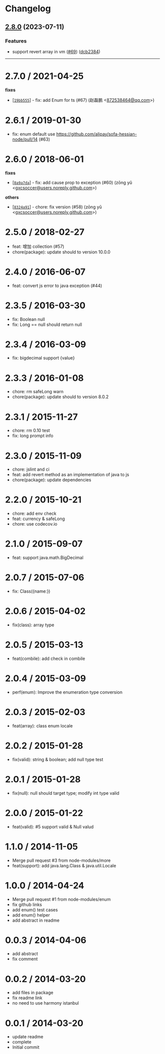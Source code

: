 # Changelog

## [2.8.0](https://github.com/node-modules/js-to-java/compare/v2.7.0...v2.8.0) (2023-07-11)


### Features

* support revert array in vm ([#69](https://github.com/node-modules/js-to-java/issues/69)) ([dcb2384](https://github.com/node-modules/js-to-java/commit/dcb2384928c5eec1189d8f9fa3420079f42a11d2))

---


2.7.0 / 2021-04-25
==================

**fixes**
  * [[`19bb555`](http://github.com/node-modules/js-to-java/commit/19bb555118795b964374f10aa6bec9a0f65802fe)] - fix: add Enum for ts (#67) (赵磊鹏 <<872538464@qq.com>>)

2.6.1 / 2019-01-30
==================

  * fix: enum default use  https://github.com/alipay/sofa-hessian-node/pull/14 (#63)

2.6.0 / 2018-06-01
==================

**fixes**
  * [[`8a9a7da`](http://github.com/node-modules/js-to-java/commit/8a9a7da99e90a215c8073d2c2ea4675c99e30d5d)] - fix: add cause prop to exception (#60) (zōng yǔ <<gxcsoccer@users.noreply.github.com>>)

**others**
  * [[`8324a91`](http://github.com/node-modules/js-to-java/commit/8324a91eefb147280ee1eda47bf75445a61de124)] - chore: fix version (#58) (zōng yǔ <<gxcsoccer@users.noreply.github.com>>)

2.5.0 / 2018-02-27
==================

  * feat: 增加 collection (#57)
  * chore(package): update should to version 10.0.0

2.4.0 / 2016-06-07
==================

  * feat: convert js error to java exception (#44)

2.3.5 / 2016-03-30
==================

  * fix: Boolean null
  * fix: Long == null should return null

2.3.4 / 2016-03-09
==================

  * fix: bigdecimal support {value}

2.3.3 / 2016-01-08
==================

  * chore: rm safeLong warn
  * chore(package): update should to version 8.0.2

2.3.1 / 2015-11-27
==================

  * chore: rm 0.10 test
  * fix: long prompt info

2.3.0 / 2015-11-09
==================

  * chore: jslint and ci
  * feat: add revert method as an implementation of java to js
  * chore(package): update dependencies

2.2.0 / 2015-10-21
==================

 * chore: add env check
 * feat: currency & safeLong
 * chore: use codecov.io

2.1.0 / 2015-09-07 
==================

  * feat: support java.math.BigDecimal

2.0.7 / 2015-07-06
==================

  * fix: Class({name:})

2.0.6 / 2015-04-02
==================

  * fix(class): array type

2.0.5 / 2015-03-13
==================

  * feat(combile): add check in combile

2.0.4 / 2015-03-09
==================

  * perf(enum): Improve the enumeration type conversion

2.0.3 / 2015-02-03
==================

  * feat(array): class enum locale

2.0.2 / 2015-01-28
==================

  * fix(valid): string & boolean; add null type test

2.0.1 / 2015-01-28 
==================

  * fix(null): null should target type; modify int type valid

2.0.0 / 2015-01-22 
==================

  * feat(valid): #5 support valid & Null valud

1.1.0 / 2014-11-05 
==================

  * Merge pull request #3 from node-modules/more
  * feat(support): add java.lang.Class & java.util.Locale

1.0.0 / 2014-04-24
==================

  * Merge pull request #1 from node-modules/enum
  * fix github links
  * add enum() test cases
  * add enum() helper
  * add abstract in readme

0.0.3 / 2014-04-06
==================

  * add abstract
  * fix comment

0.0.2 / 2014-03-20
==================

  * add files in package
  * fix readme link
  * no need to use harmony istanbul

0.0.1 / 2014-03-20
==================

  * update readme
  * complete
  * Initial commit

